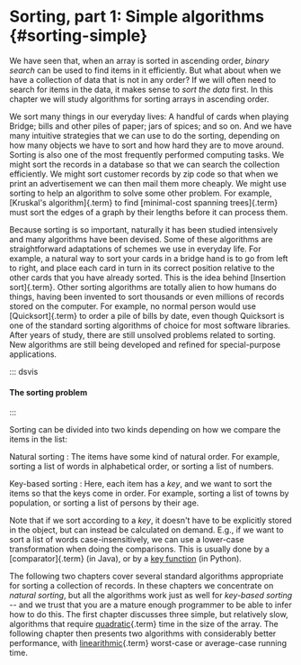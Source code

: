 
# Sorting, part 1: Simple algorithms {#sorting-simple}

We have seen that, when an array is sorted in ascending order, *binary
search* can be used to find items in it efficiently. But what about when
we have a collection of data that is not in any order? If we will often
need to search for items in the data, it makes sense to *sort the data*
first. In this chapter we will study algorithms for sorting arrays in
ascending order.

We sort many things in our everyday lives: A handful of cards when
playing Bridge; bills and other piles of paper; jars of spices; and so
on. And we have many intuitive strategies that we can use to do the
sorting, depending on how many objects we have to sort and how hard they
are to move around. Sorting is also one of the most frequently performed
computing tasks. We might sort the records in a database so that we can
search the collection efficiently. We might sort customer records by zip
code so that when we print an advertisement we can then mail them more
cheaply. We might use sorting to help an algorithm to solve some other
problem. For example, [Kruskal's algorithm]{.term} to find
[minimal-cost spanning trees]{.term}
must sort the edges of a graph by their lengths before it
can process them.

Because sorting is so important, naturally it has been studied
intensively and many algorithms have been devised. Some of these
algorithms are straightforward adaptations of schemes we use in everyday
life. For example, a natural way to sort your cards in a bridge hand is
to go from left to right, and place each card in turn in its correct
position relative to the other cards that you have already sorted. This
is the idea behind [Insertion sort]{.term}.
Other sorting algorithms are totally alien to how humans do
things, having been invented to sort thousands or even millions of
records stored on the computer. For example, no normal person would use
[Quicksort]{.term} to order a pile of bills by date,
even though Quicksort is one of the standard
sorting algorithms of choice for most software libraries. After years of
study, there are still unsolved problems related to sorting. New
algorithms are still being developed and refined for special-purpose
applications.

::: dsvis
#### The sorting problem

<inlineav id="SortNotationS1CON" src="Sorting/SortNotationS1CON.js" name="Sorting Terminology and Notation Slideshow 1" links="Sorting/SortNotationS1CON.css"/>
:::

Sorting can be divided into two kinds depending on how we compare the items in the list:

Natural sorting
:   The items have some kind of natural order.
    For example, sorting a list of words in alphabetical order, or sorting a list of numbers.

Key-based sorting
:   Here, each item has a *key*, and we want to sort the items so that the keys come in order.
    For example, sorting a list of towns by population, or sorting a list of persons by their age.

Note that if we sort according to a *key*, it doesn't have to be explicitly stored in the object, but can instead be calculated on demand.
E.g., if we want to sort a list of words case-insensitively, we can use a lower-case transformation when doing the comparisons.
This is usually done by a [comparator]{.term} (in Java), or by a [key function](https://docs.python.org/3/howto/sorting.html#key-functions) (in Python).

The following two chapters cover several standard algorithms appropriate for sorting a collection of records.
In these chapters we concentrate on *natural sorting*, but all the algorithms work just as well for *key-based sorting* -- and we trust that you are a mature enough programmer to be able to infer how to do this.
The first chapter discusses three simple, but relatively slow, algorithms that require [quadratic](#quadratic-growth-rate){.term} time in the size of the array.
The following chapter then presents two algorithms with considerably better performance, with [linearithmic](#linearithmic-growth-rate){.term} worst-case or average-case running time.
